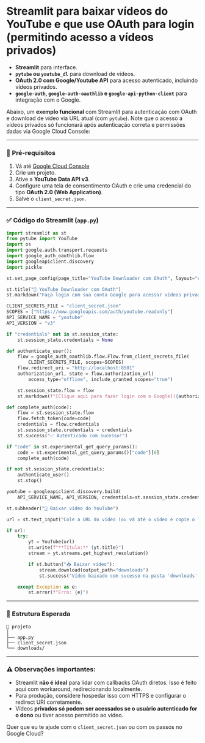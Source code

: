 # Streamlit para baixar vídeos do YouTube e que use OAuth para login (permitindo acesso a vídeos privados)

- **Streamlit** para interface.
- **`pytube` ou `youtube_dl`** para download de vídeos.
- **OAuth 2.0 com Google/Youtube API** para acesso autenticado, incluindo vídeos privados.
- **`google-auth`, `google-auth-oauthlib` e `google-api-python-client`** para integração com o Google.

Abaixo, um **exemplo funcional** com Streamlit para autenticação com OAuth e download de vídeo via URL atual (com `pytube`). Note que o acesso a vídeos privados só funcionará após autenticação correta e permissões dadas via Google Cloud Console:

---

### 🧠 Pré-requisitos

1. Vá até [Google Cloud Console](https://console.cloud.google.com/)  
2. Crie um projeto.
3. Ative a **YouTube Data API v3**.
4. Configure uma tela de consentimento OAuth e crie uma credencial do tipo **OAuth 2.0 (Web Application)**.
5. Salve o `client_secret.json`.

---

### ✅ Código do Streamlit (`app.py`)

```python
import streamlit as st
from pytube import YouTube
import os
import google.auth.transport.requests
import google_auth_oauthlib.flow
import googleapiclient.discovery
import pickle

st.set_page_config(page_title="YouTube Downloader com OAuth", layout="centered")

st.title("🔐 YouTube Downloader com OAuth")
st.markdown("Faça login com sua conta Google para acessar vídeos privados e baixe a URL atual do YouTube.")

CLIENT_SECRETS_FILE = "client_secret.json"
SCOPES = ["https://www.googleapis.com/auth/youtube.readonly"]
API_SERVICE_NAME = "youtube"
API_VERSION = "v3"

if "credentials" not in st.session_state:
    st.session_state.credentials = None

def authenticate_user():
    flow = google_auth_oauthlib.flow.Flow.from_client_secrets_file(
        CLIENT_SECRETS_FILE, scopes=SCOPES)
    flow.redirect_uri = "http://localhost:8501"
    authorization_url, state = flow.authorization_url(
        access_type="offline", include_granted_scopes="true")

    st.session_state.flow = flow
    st.markdown(f"[Clique aqui para fazer login com o Google]({authorization_url})")

def complete_auth(code):
    flow = st.session_state.flow
    flow.fetch_token(code=code)
    credentials = flow.credentials
    st.session_state.credentials = credentials
    st.success("✅ Autenticado com sucesso!")

if "code" in st.experimental_get_query_params():
    code = st.experimental_get_query_params()["code"][0]
    complete_auth(code)

if not st.session_state.credentials:
    authenticate_user()
    st.stop()

youtube = googleapiclient.discovery.build(
    API_SERVICE_NAME, API_VERSION, credentials=st.session_state.credentials)

st.subheader("🎥 Baixar vídeo do YouTube")

url = st.text_input("Cole a URL do vídeo (ou vá até o vídeo e copie o link atual):")

if url:
    try:
        yt = YouTube(url)
        st.write(f"**Título:** {yt.title}")
        stream = yt.streams.get_highest_resolution()

        if st.button("📥 Baixar vídeo"):
            stream.download(output_path="downloads")
            st.success("Vídeo baixado com sucesso na pasta 'downloads'.")

    except Exception as e:
        st.error(f"Erro: {e}")
```

---

### 📁 Estrutura Esperada

```
📁 projeto
│
├── app.py
├── client_secret.json
└── downloads/
```

---

### ⚠️ Observações importantes:

- Streamlit **não é ideal** para lidar com callbacks OAuth diretos. Isso é feito aqui com workaround, redirecionando localmente.
- Para produção, considere hospedar isso com HTTPS e configurar o redirect URI corretamente.
- Vídeos **privados só podem ser acessados se o usuário autenticado for o dono** ou tiver acesso permitido ao vídeo.

Quer que eu te ajude com o `client_secret.json` ou com os passos no Google Cloud?
